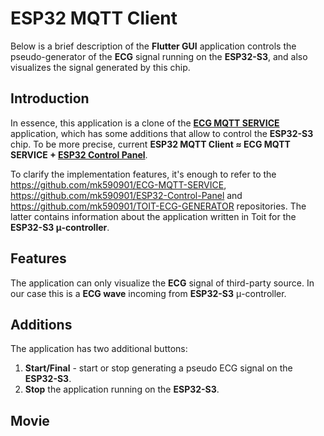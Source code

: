 # ESP32 MQTT Client

Below is a brief description of the __Flutter GUI__ application controls the pseudo-generator of the __ECG__ signal running on the __ESP32-S3__, and also visualizes the signal generated by this chip.

## Introduction

In essence, this application is a clone of the [__ECG MQTT SERVICE__](https://github.com/mk590901/ECG-MQTT-SERVICE) application, which has some additions that allow to control the __ESP32-S3__ chip. To be more precise, current __ESP32 MQTT Client ≈ ECG MQTT SERVICE + [ESP32 Control Panel](https://github.com/mk590901/ESP32-Control-Panel)__.

To clarify the implementation features, it's enough to refer to the https://github.com/mk590901/ECG-MQTT-SERVICE, https://github.com/mk590901/ESP32-Control-Panel and https://github.com/mk590901/TOIT-ECG-GENERATOR repositories. The latter contains information about the application written in Toit for the __ESP32-S3 μ-controller__.

## Features

The application can only visualize the __ECG__ signal of third-party source. In our case this is a __ECG wave__ incoming from __ESP32-S3__ μ-controller.

## Additions

The application has two additional buttons:

1) __Start/Final__ - start or stop generating a pseudo ECG signal on the __ESP32-S3__.
2) __Stop__ the application running on the __ESP32-S3__.

## Movie

